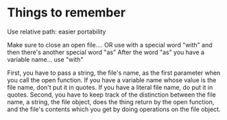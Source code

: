 # Things to remember

Use relative path: easier portability

Make sure to close an open file.... OR use with a special word "with" and then there's another special word "as" After the word "as" you have a variable name...
use "with"

First, you have to pass a string, the file's name,
as the first parameter when you call the open function.
If you have a variable name whose value is the file name,
don't put it in quotes.
If you have a literal file name,
do put it in quotes.
Second, you have to keep track of the distinction between the file name,
a string, the file object,
does the thing return by the open function,
and the file's contents which you get by doing operations on the file object. 

